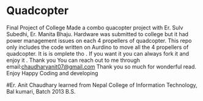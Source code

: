 # Quadcopter
 Final Project of College  Made a combo quacopter project with Er. Sulv Subedhi, Er. Manita Bhaju. Hardware was submitted to college but it had power management issues on each 4 propellers of quadcopter. This repo  only includes the code written on Aurdino to move all the 4 propellers of quadcopter. It is is omplete tho . If you  want it you  can always fork it and enjoy it . Thank you
 You can  reach out to me through email:chaudharyanit07@gmail.com
 Thank you so much for wonderful read.
 Enjoy  Happy Coding and developing 
 
 #Er. Anit Chaudhary learned from  Nepal College of Information Technology,  Bal kumari, Batch 2013 B.S.
